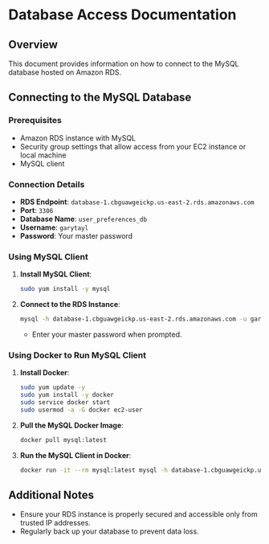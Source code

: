 
# Database Access Documentation

## Overview
This document provides information on how to connect to the MySQL database hosted on Amazon RDS.

## Connecting to the MySQL Database

### Prerequisites
- Amazon RDS instance with MySQL
- Security group settings that allow access from your EC2 instance or local machine
- MySQL client

### Connection Details
- **RDS Endpoint**: `database-1.cbguawgeickp.us-east-2.rds.amazonaws.com`
- **Port**: `3306`
- **Database Name**: `user_preferences_db`
- **Username**: `garytayl`
- **Password**: Your master password

### Using MySQL Client

1. **Install MySQL Client**:
   ```sh
   sudo yum install -y mysql
   ```

2. **Connect to the RDS Instance**:
   ```sh
   mysql -h database-1.cbguawgeickp.us-east-2.rds.amazonaws.com -u garytayl -p
   ```
   - Enter your master password when prompted.

### Using Docker to Run MySQL Client

1. **Install Docker**:
   ```sh
   sudo yum update -y
   sudo yum install -y docker
   sudo service docker start
   sudo usermod -a -G docker ec2-user
   ```

2. **Pull the MySQL Docker Image**:
   ```sh
   docker pull mysql:latest
   ```

3. **Run the MySQL Client in Docker**:
   ```sh
   docker run -it --rm mysql:latest mysql -h database-1.cbguawgeickp.us-east-2.rds.amazonaws.com -u garytayl -p
   ```

## Additional Notes
- Ensure your RDS instance is properly secured and accessible only from trusted IP addresses.
- Regularly back up your database to prevent data loss.
